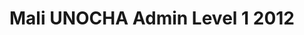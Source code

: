 ---
title: Mali UNOCHA Admin Level 1 2012
categories: 
    - data
geography: mali
partner: unocha
cat: logistics
year: 2012
layer: ocha-cod.mali-admin1-2012
api:
embed:
source: <a href="http://cod.humanitarianresponse.info/country-region/mali">SALB</a>
license: Humanitarian Use
updated: 3/28/2012
description: This layer depicts the first level administrative borders for Mali. Data obtained from the UN Office for the Coordination of Humanitarian Affairs (UN OCHA) [Common and Fundamental Operating Datasets Registry](http://cod.humanitarianresponse.info/). See the [Mali](http://cod.humanitarianresponse.info/country-region/Mali) registry for the most recent changes.
downloads:
    - type: shapefile
      link: http://dl.dropbox.com/u/72717685/ocha-mali-admin1.zip
    - type: sqlite
      link: http://dl.dropbox.com/u/72717685/ocha-mali-admin1.sqlite.zip
    - type: MBTiles
      link: http://tiles.mapbox.com/unhcr/map/situation_map_mali_24
---